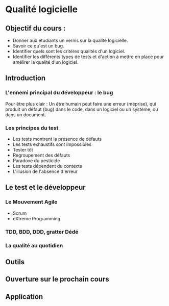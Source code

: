 # Qualité logicielle

## Objectif du cours : 

* Donner aux étudiants un vernis sur la qualité logicielle.
* Savoir ce qu'est un bug.
* Identifier quels sont les critères qualités d'un logiciel.
* Identifier les différents types de tests et d'action à mettre en place pour amélirer la qualité d'un logiciel.


## Introduction

### L'ennemi principal du développeur : le bug

Pour être plus clair : Un être humain peut faire une erreur (méprise), qui produit un défaut (bug) dans le code, dans un logiciel ou un système, ou dans un document.

### Les principes du test

* Les tests montrent la présence de défauts
* Les tests exhaustifs sont impossibles
* Tester tôt
* Regroupement des défauts
* Paradoxe du pesticide
* Les tests dépendent du contexte
* L'illusion de l'absence d'erreur

## Le test et le développeur

### Le Mouvement Agile

* Scrum
* eXtreme Programming

### TDD, BDD, DDD, gratter Dédé

### La qualité au quotidien

## Outils

## Ouverture sur le prochain cours

## Application



